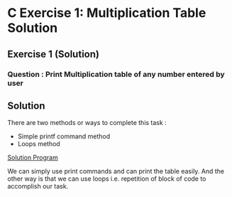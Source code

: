 # C Exercise 1: Multiplication Table Solution
## Exercise 1 (Solution) 
### Question : Print Multiplication table of any number entered by user
## Solution 
There are two methods or ways to complete this task :

- Simple printf command method
- Loops method

[Solution Program](github.com/theafrazkhan)
 

We can simply use print commands and can print the table easily. And the other way is that we can use loops i.e. repetition of block of code to accomplish our task.


 